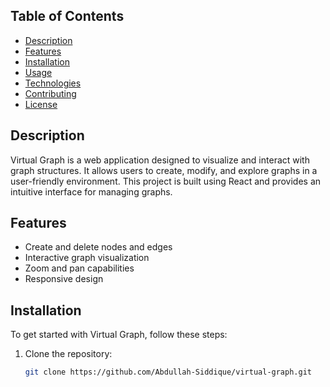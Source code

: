 

## Table of Contents
- [Description](#description)
- [Features](#features)
- [Installation](#installation)
- [Usage](#usage)
- [Technologies](#technologies)
- [Contributing](#contributing)
- [License](#license)

## Description

Virtual Graph is a web application designed to visualize and interact with graph structures. It allows users to create, modify, and explore graphs in a user-friendly environment. This project is built using React and provides an intuitive interface for managing graphs.

## Features

- Create and delete nodes and edges
- Interactive graph visualization
- Zoom and pan capabilities
- Responsive design

## Installation

To get started with Virtual Graph, follow these steps:

1. Clone the repository:
   ```bash
   git clone https://github.com/Abdullah-Siddique/virtual-graph.git

